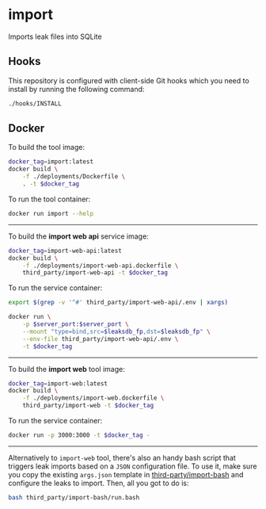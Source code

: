 # import

Imports leak files into SQLite

## Hooks

This repository is configured with client-side Git hooks which you need to install by running the following command:

```bash
./hooks/INSTALL
```

## Docker

To build the tool image:

```bash
docker_tag=import:latest
docker build \
    -f ./deployments/Dockerfile \
    . -t $docker_tag
```

To run the tool container:

```bash
docker run import --help
```

---

To build the **import web api** service image:

```bash
docker_tag=import-web-api:latest
docker build \
    -f ./deployments/import-web-api.dockerfile \
    third_party/import-web-api -t $docker_tag
```

To run the service container:

```bash
export $(grep -v '^#' third_party/import-web-api/.env | xargs)

docker run \
    -p $server_port:$server_port \
    --mount "type=bind,src=$leaksdb_fp,dst=$leaksdb_fp" \
    --env-file third_party/import-web-api/.env \
    -t $docker_tag
```

---

To build the **import web** tool image:

```bash
docker_tag=import-web:latest
docker build \
    -f ./deployments/import-web.dockerfile \
    third_party/import-web -t $docker_tag
```

To run the service container:

```bash
docker run -p 3000:3000 -t $docker_tag -
```

---

Alternatively to `import-web` tool, there's also an handy bash script that triggers leak imports based on a `JSON` configuration file. To use it, make sure you copy the existing `args.json` template in [third-party/import-bash](third_party/import-bash/) and configure the leaks to import. Then, all you got to do is:

```bash
bash third_party/import-bash/run.bash
```